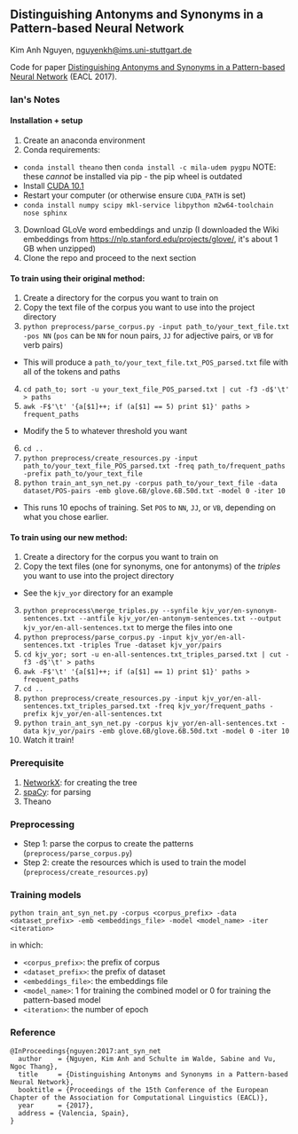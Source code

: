 ## Distinguishing Antonyms and Synonyms in a Pattern-based Neural Network
Kim Anh Nguyen, nguyenkh@ims.uni-stuttgart.de

Code for paper [Distinguishing Antonyms and Synonyms in a Pattern-based Neural Network](http://www.ims.uni-stuttgart.de/institut/mitarbeiter/anhnk/papers/eacl2017/ant_syn_net.pdf) (EACL 2017).

### Ian's Notes

#### Installation + setup
1. Create an anaconda environment
2. Conda requirements:
- `conda install theano` then `conda install -c mila-udem pygpu` NOTE: these *cannot* be installed via pip - the pip wheel is outdated
- Install [CUDA 10.1](https://developer.nvidia.com/cuda-10.1-download-archive-base)
- Restart your computer (or otherwise ensure `CUDA_PATH` is set)
- `conda install numpy scipy mkl-service libpython m2w64-toolchain nose sphinx`
3. Download GLoVe word embeddings and unzip (I downloaded the Wiki embeddings from https://nlp.stanford.edu/projects/glove/, it's about 1 GB when unzipped)
4. Clone the repo and proceed to the next section

#### To train using their original method:
1. Create a directory for the corpus you want to train on
2. Copy the text file of the corpus you want to use into the project directory
3. `python preprocess/parse_corpus.py -input path_to/your_text_file.txt -pos NN` (`pos` can be `NN` for noun pairs, `JJ` for adjective pairs, or `VB` for verb pairs)
- This will produce a `path_to/your_text_file.txt_POS_parsed.txt` file with all of the tokens and paths
4. `cd path_to; sort -u your_text_file_POS_parsed.txt | cut -f3 -d$'\t' > paths`
5. `awk -F$'\t' '{a[$1]++; if (a[$1] == 5) print $1}' paths > frequent_paths`
- Modify the 5 to whatever threshold you want
6. `cd ..`
6. `python preprocess/create_resources.py -input path_to/your_text_file_POS_parsed.txt -freq path_to/frequent_paths -prefix path_to/your_text_file`
7. `python train_ant_syn_net.py -corpus path_to/your_text_file -data dataset/POS-pairs -emb glove.6B/glove.6B.50d.txt -model 0 -iter 10`
- This runs 10 epochs of training.  Set `POS` to `NN`, `JJ`, or `VB`, depending on what you chose earlier.

#### To train using our new method:
1. Create a directory for the corpus you want to train on
2. Copy the text files (one for synonyms, one for antonyms) of the *triples* you want to use into the project directory
- See the `kjv_yor` directory for an example
3. `python preprocess\merge_triples.py --synfile kjv_yor/en-synonym-sentences.txt --antfile kjv_yor/en-antonym-sentences.txt --output kjv_yor/en-all-sentences.txt` to merge the files into one
4. `python preprocess/parse_corpus.py -input kjv_yor/en-all-sentences.txt -triples True -dataset kjv_yor/pairs`
5. `cd kjv_yor; sort -u en-all-sentences.txt_triples_parsed.txt | cut -f3 -d$'\t' > paths`
6. `awk -F$'\t' '{a[$1]++; if (a[$1] == 1) print $1}' paths > frequent_paths`
7. `cd ..`
8. `python preprocess/create_resources.py -input kjv_yor/en-all-sentences.txt_triples_parsed.txt -freq kjv_yor/frequent_paths -prefix kjv_yor/en-all-sentences.txt`
9.  `python train_ant_syn_net.py -corpus kjv_yor/en-all-sentences.txt -data kjv_yor/pairs -emb glove.6B/glove.6B.50d.txt -model 0 -iter 10`
10. Watch it train!


### Prerequisite
1. [NetworkX](https://networkx.github.io): for creating the tree
2. [spaCy](https://spacy.io): for parsing
3. Theano

### Preprocessing
- Step 1: parse the corpus to create the patterns (```preprocess/parse_corpus.py```)
- Step 2: create the resources which is used to train the model (```preprocess/create_resources.py```)

### Training models

```python train_ant_syn_net.py -corpus <corpus_prefix> -data <dataset_prefix> -emb <embeddings_file> -model <model_name> -iter <iteration>```

in which:
- ```<corpus_prefix>```: the prefix of corpus
- ```<dataset_prefix>```: the prefix of dataset
- ```<embeddings_file>```: the embeddings file
- ```<model_name>```: 1 for training the combined model or 0 for training the pattern-based model
- ```<iteration>```: the number of epoch



### Reference
```
@InProceedings{nguyen:2017:ant_syn_net
  author    = {Nguyen, Kim Anh and Schulte im Walde, Sabine and Vu, Ngoc Thang},
  title     = {Distinguishing Antonyms and Synonyms in a Pattern-based Neural Network},
  booktitle = {Proceedings of the 15th Conference of the European Chapter of the Association for Computational Linguistics (EACL)},
  year      = {2017},
  address = {Valencia, Spain},
}
```
